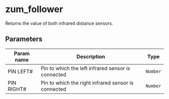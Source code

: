 zum_follower
==========

Returns the value of both infrared distance sensors.

Parameters
----------

| Param name | Description | Type     |
 ------------|-------------|----------
| PIN LEFT#     | Pin to which the left infrared sensor is connected | `Number` |
| PIN RIGHT#     | Pin to which the right infrared sensor is connected | `Number` |